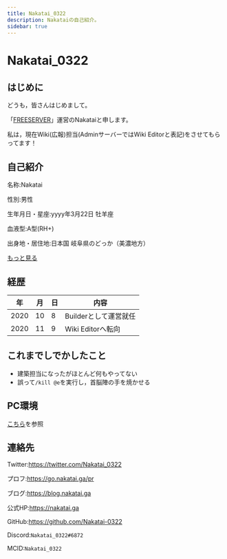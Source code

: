 ```yaml
---
title: Nakatai_0322
description: Nakataiの自己紹介。
sidebar: true
---
```

# Nakatai_0322

## はじめに

どうも，皆さんはじめまして。

「[FREESERVER](https://www.freeserver.pro)」運営のNakataiと申します。

私は，現在Wiki(広報)担当(AdminサーバーではWiki Editorと表記)をさせてもらってます！

## 自己紹介

名称:Nakatai

性別:男性

生年月日・星座:yyyy年3月22日 牡羊座

血液型:A型(RH+)

出身地・居住地:日本国 岐阜県のどっか（美濃地方）

[もっと見る](https://vprof.me/@/Nakatai_0322)

## 経歴

| 年    | 月   | 日   | 内容             |
| ---- | --- | --- | -------------- |
| 2020 | 10  | 8   | Builderとして運営就任 |
| 2020 | 11  | 9   | Wiki Editorへ転向 |

## これまでしでかしたこと

- 建築担当になったがほとんど何もやってない
- 誤って`/kill @e`を実行し，首脳陣の手を焼かせる 

## PC環境

[こちら](https://www.geartics.com/Nakatai_0322)を参照

## 連絡先

Twitter:https://twitter.com/Nakatai_0322

プロフ:https://go.nakatai.ga/pr

ブログ:https://blog.nakatai.ga

公式HP:https://nakatai.ga

GitHub:https://github.com/Nakatai-0322

Discord:`Nakatai_0322#6872`

MCID:`Nakatai_0322`
